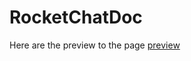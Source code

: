 # RocketChatDoc

Here are the preview to the page <a href="http://htmlpreview.github.io/?https://github.com/YehualashetGit/RocketChatDoc/blob/master/docs.html"> preview </a>
